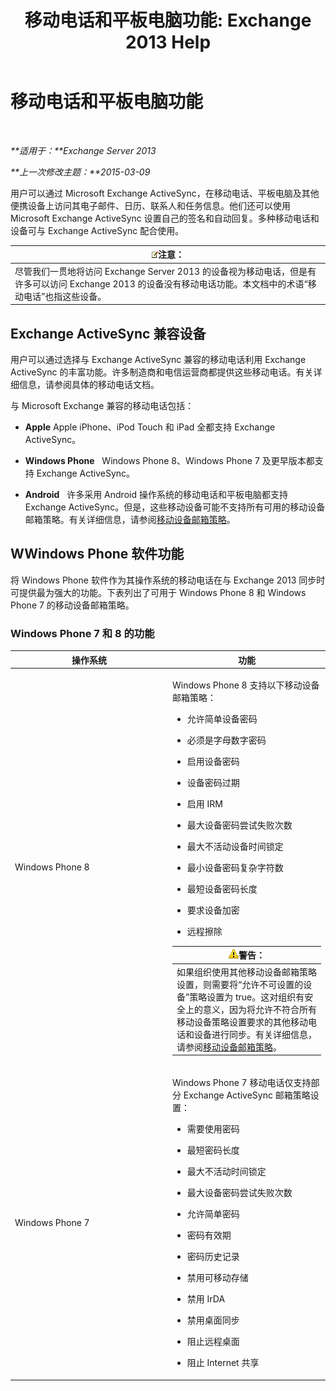 ﻿---
title: '移动电话和平板电脑功能: Exchange 2013 Help'
TOCTitle: 移动电话和平板电脑功能
ms:assetid: ad54d9e6-7a1c-4fb0-b5a9-0b042b98ada3
ms:mtpsurl: https://technet.microsoft.com/zh-cn/library/Bb232162(v=EXCHG.150)
ms:contentKeyID: 50556654
ms.date: 01/11/2018
mtps_version: v=EXCHG.150
ms.translationtype: HT
---

# 移动电话和平板电脑功能

 

_**适用于：**Exchange Server 2013_

_**上一次修改主题：**2015-03-09_

用户可以通过 Microsoft Exchange ActiveSync，在移动电话、平板电脑及其他便携设备上访问其电子邮件、日历、联系人和任务信息。他们还可以使用 Microsoft Exchange ActiveSync 设置自己的签名和自动回复。多种移动电话和设备可与 Exchange ActiveSync 配合使用。

<table>
<thead>
<tr class="header">
<th><img src="images/Bb124558.note(EXCHG.150).gif" title="注意" alt="注意" />注意：</th>
</tr>
</thead>
<tbody>
<tr class="odd">
<td>尽管我们一贯地将访问 Exchange Server 2013 的设备视为移动电话，但是有许多可以访问 Exchange 2013 的设备没有移动电话功能。本文档中的术语“移动电话”也指这些设备。</td>
</tr>
</tbody>
</table>


## Exchange ActiveSync 兼容设备

用户可以通过选择与 Exchange ActiveSync 兼容的移动电话利用 Exchange ActiveSync 的丰富功能。许多制造商和电信运营商都提供这些移动电话。有关详细信息，请参阅具体的移动电话文档。

与 Microsoft Exchange 兼容的移动电话包括：

  - **Apple** Apple iPhone、iPod Touch 和 iPad 全都支持 Exchange ActiveSync。

  - **Windows Phone**   Windows Phone 8、Windows Phone 7 及更早版本都支持 Exchange ActiveSync。

  - **Android**   许多采用 Android 操作系统的移动电话和平板电脑都支持 Exchange ActiveSync。但是，这些移动设备可能不支持所有可用的移动设备邮箱策略。有关详细信息，请参阅[移动设备邮箱策略](mobile-device-mailbox-policies-exchange-2013-help.md)。

## WWindows Phone 软件功能

将 Windows Phone 软件作为其操作系统的移动电话在与 Exchange 2013 同步时可提供最为强大的功能。下表列出了可用于 Windows Phone 8 和 Windows Phone 7 的移动设备邮箱策略。

### Windows Phone 7 和 8 的功能

<table>
<colgroup>
<col style="width: 50%" />
<col style="width: 50%" />
</colgroup>
<thead>
<tr class="header">
<th>操作系统</th>
<th>功能</th>
</tr>
</thead>
<tbody>
<tr class="odd">
<td><p>Windows Phone 8</p></td>
<td><p>Windows Phone 8 支持以下移动设备邮箱策略：</p>
<ul>
<li><p>允许简单设备密码</p></li>
<li><p>必须是字母数字密码</p></li>
<li><p>启用设备密码</p></li>
<li><p>设备密码过期</p></li>
<li><p>启用 IRM</p></li>
<li><p>最大设备密码尝试失败次数</p></li>
<li><p>最大不活动设备时间锁定</p></li>
<li><p>最小设备密码复杂字符数</p></li>
<li><p>最短设备密码长度</p></li>
<li><p>要求设备加密</p></li>
<li><p>远程擦除</p></li>
</ul>
<table>
<thead>
<tr class="header">
<th><img src="images/JJ898581.warning(EXCHG.150).gif" title="警告" alt="警告" />警告：</th>
</tr>
</thead>
<tbody>
<tr class="odd">
<td>如果组织使用其他移动设备邮箱策略设置，则需要将“允许不可设置的设备”策略设置为 true。这对组织有安全上的意义，因为将允许不符合所有移动设备策略设置要求的其他移动电话和设备进行同步。有关详细信息，请参阅<a href="mobile-device-mailbox-policies-exchange-2013-help.md">移动设备邮箱策略</a>。</td>
</tr>
</tbody>
</table>

</td>
</tr>
<tr class="even">
<td><p>Windows Phone 7</p></td>
<td><p>Windows Phone 7 移动电话仅支持部分 Exchange ActiveSync 邮箱策略设置：</p>
<ul>
<li><p>需要使用密码</p></li>
<li><p>最短密码长度</p></li>
<li><p>最大不活动时间锁定</p></li>
<li><p>最大设备密码尝试失败次数</p></li>
<li><p>允许简单密码</p></li>
<li><p>密码有效期</p></li>
<li><p>密码历史记录</p></li>
<li><p>禁用可移动存储</p></li>
<li><p>禁用 IrDA</p></li>
<li><p>禁用桌面同步</p></li>
<li><p>阻止远程桌面</p></li>
<li><p>阻止 Internet 共享</p></li>
</ul></td>
</tr>
</tbody>
</table>

